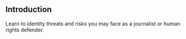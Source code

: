 ## Introduction
Learn to identity threats and risks you may face as a journalist or human rights defender.
